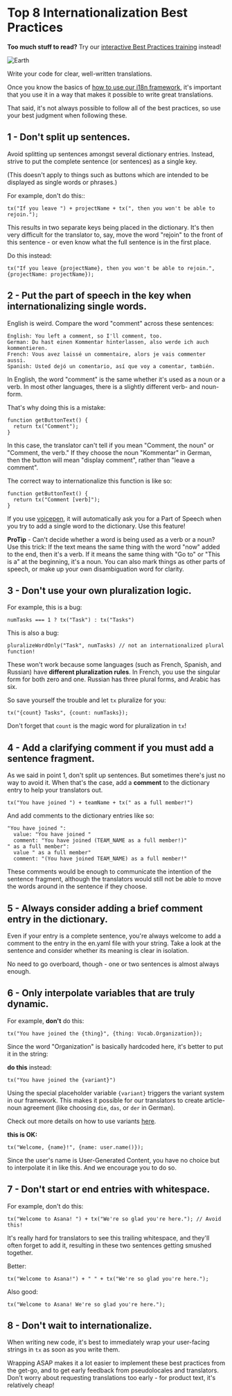 # Top 8 Internationalization Best Practices

**Too much stuff to read?** Try our [interactive Best Practices training](https://goo.gl/forms/p9E64GtpQgpv5uiS2) instead!

![Earth](https://media.giphy.com/media/l3V0megwbBeETMgZa/giphy.gif)

Write your code for clear, well-written translations.

Once you know the basics of [how to use our i18n framework](internationalization.md),
it's important that you use it in a way that makes it possible to write great
translations.

That said, it's not always possible to follow all of the best practices, so
use your best judgment when following these.

## 1 - Don't split up sentences.

Avoid splitting up sentences amongst several dictionary entries.
Instead, strive to put the complete sentence (or sentences) as
a single key.

(This doesn't apply to things such as buttons which are intended
to be displayed as single words or phrases.)

For example, don't do this::
```
tx("If you leave ") + projectName + tx(", then you won't be able to rejoin.");
```

This results in two separate keys being placed in the dictionary. It's then very
difficult for the translator to, say, move the word "rejoin" to the front of this
sentence - or even know what the full sentence is in the first place.

Do this instead:

```
tx("If you leave {projectName}, then you won't be able to rejoin.", {projectName: projectName});
```

## 2 - Put the part of speech in the key when internationalizing single words.

English is weird. Compare the word "comment" across these sentences:

```
English: You left a comment, so I'll comment, too.
German: Du hast einen Kommentar hinterlassen, also werde ich auch kommentieren.
French: Vous avez laissé un commentaire, alors je vais commenter aussi.
Spanish: Usted dejó un comentario, así que voy a comentar, también.
```

In English, the word "comment" is the same whether it's used as a noun or a verb.
In most other languages, there is a slightly different verb- and noun- form.

That's why doing this is a mistake:

```
function getButtonText() {
  return tx("Comment");
}
```
In this case, the translator can't tell if you mean "Comment, the noun" or "Comment, the verb."
If they choose the noun "Kommentar" in German, then the button will mean
"display comment", rather than "leave a comment".

The correct way to internationalize this function is like so:

```
function getButtonText() {
  return tx("Comment [verb]");
}
```

If you use [voicepen](voicepen_internationalization.md), it will automatically ask you
for a Part of Speech when you try to add a single word to the dictionary. Use this feature!

**ProTip** - Can't decide whether a word is being used as a verb or a noun? Use this trick:
If the text means the same thing with the word "now" added to the end, then it's a verb. If
it means the same thing with "Go to" or "This is a" at the beginning, it's a noun. You can
also mark things as other parts of speech, or make up your own disambiguation word for clarity.

## 3 - Don't use your own pluralization logic.

For example, this is a bug:
```
numTasks === 1 ? tx("Task") : tx("Tasks")
```

This is also a bug:
```
pluralizeWordOnly("Task", numTasks) // not an internationalized plural function!
```

These won't work because some languages (such as French, Spanish, and Russian)
have **different pluralization rules**. In French, you use the singular form for
both zero and one. Russian has three plural forms, and Arabic has six.

So save yourself the trouble and let `tx` pluralize for you:
```
tx("{count} Tasks", {count: numTasks});
```
Don't forget that `count` is the magic word for pluralization in `tx`!

## 4 - Add a clarifying comment if you must add a sentence fragment.

As we said in point 1, don't split up sentences. But sometimes there's just no way to avoid it.
When that's the case, add a **comment** to the dictionary entry to help your translators out.

```
tx("You have joined ") + teamName + tx(" as a full member!")
```
And add comments to the dictionary entries like so:
```
"You have joined ":
  value: "You have joined "
  comment: "You have joined (TEAM_NAME as a full member!)"
" as a full member":
  value " as a full member"
  comment: "(You have joined TEAM_NAME) as a full member!"
```
These comments would be enough to communicate the intention of the sentence fragment,
although the translators would still not be able to move the words around in the sentence
if they choose.

## 5 - Always consider adding a brief comment entry in the dictionary.

Even if your entry is a complete sentence, you're always welcome to add a 
comment to the entry in the en.yaml file with your string. Take a look
at the sentence and consider whether its meaning is clear in isolation.

No need to go overboard, though - one or two sentences is almost always enough.

## 6 - Only interpolate variables that are truly dynamic.

For example, **don't** do this:
```
tx("You have joined the {thing}", {thing: Vocab.Organization});
```

Since the word "Organization" is basically hardcoded here, it's
better to put it in the string:

**do this** instead:
```
tx("You have joined the {variant}")
```
Using the special placeholder variable `{variant}` triggers the variant
system in our framework. This makes it possible for our translators
to create article-noun agreement
(like choosing `die`, `das`, or `der` in German).

Check out more details on how to use variants [here](internationalization.md#use-variants-when-placeholders-are-translated-words).

**this is OK:**
```
tx("Welcome, {name}!", {name: user.name()});
```
Since the user's name is User-Generated Content, you have no choice
but to interpolate it in like this. And we encourage you to do so.

## 7 - Don't start or end entries with whitespace.

For example, don't do this:
```
tx("Welcome to Asana! ") + tx("We're so glad you're here."); // Avoid this!
```
It's really hard for translators to see this trailing whitespace, and
they'll often forget to add it, resulting in these two sentences getting
smushed together.

Better:
```
tx("Welcome to Asana!") + " " + tx("We're so glad you're here.");
```
Also good:
```
tx("Welcome to Asana! We're so glad you're here.");
```

## 8 - Don't wait to internationalize.

When writing new code, it's best to immediately wrap
your user-facing strings in `tx` as soon as you write them.

Wrapping ASAP makes it a lot easier to implement these best
practices from the get-go, and to get early feedback from
pseudolocales and translators. Don't worry about requesting
translations too early - for product text, it's relatively cheap!
